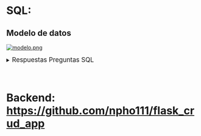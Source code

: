 
# SQL:

## Modelo de datos

[![modelo.png](https://i.postimg.cc/C1CPrDyM/modelo.png)](https://postimg.cc/R6FLNWV2)








<details> 
  <summary><span style="font-size:larger;"> Respuestas Preguntas SQL </span></summary>


    CREATE TABLE profesor (
	profesor_ID serial PRIMARY KEY,
	username VARCHAR ( 50 ) UNIQUE NOT NULL,
	apellidos VARCHAR ( 50 ) UNIQUE NOT NULL,
	email VARCHAR ( 255 ) UNIQUE NOT NULL
    );

    CREATE TABLE alumno (
	alumno_ID serial PRIMARY KEY,
	nombre VARCHAR ( 50 ) UNIQUE NOT NULL,
	apellidos VARCHAR ( 50 ) UNIQUE NOT NULL,
	email VARCHAR ( 255 ) UNIQUE NOT NULL
    );

    CREATE TABLE curso (
	curso_ID serial PRIMARY KEY,
	nombre_curso VARCHAR ( 50 ) UNIQUE NOT null,
	profesor_ID serial UNIQUE NOT NULL,
	FOREIGN KEY (profesor_ID)
       REFERENCES profesor (profesor_ID)
    );

    CREATE TABLE notas (
	alumno_ID serial UNIQUE NOT null,
	curso_ID serial UNIQUE NOT null,
	numero_nota INT not null,
	nota DECIMAL(5,2) not null,
	PRIMARY key (curso_ID, alumno_ID),
	FOREIGN KEY (curso_ID)
       REFERENCES curso (curso_ID),
    FOREIGN KEY (alumno_ID)
       REFERENCES alumno (alumno_ID)
    );

    CREATE TABLE curso_alumnos(
    curso_ID serial not NULL,
    alumno_ID serial NOT null,
    primary key (curso_ID, alumno_ID),
    FOREIGN KEY (curso_ID)
        REFERENCES curso (curso_ID),
    FOREIGN KEY (alumno_ID)
        REFERENCES alumno (alumno_ID)
    );

    

   1) Escriba una Query que entregue la lista de alumnos para el curso "programación"

    SELECT a.nombre, a.apellidos FROM alumnos a
    INNER JOIN curso_alumnos b ON b.`alumno_id` = a.alumno_id
    INNER JOIN cursos b ON b.`cursos_id` = b.id
    WHERE nombre = 'programación'

   2) Escriba una Query que calcule el promedio de notas de un alumno en un curso.

    SELECT a.nombre, a.apellidos, alumno_id,AVG(notas) AS "promedio_notas"
    FROM notas GROUP BY alumno_id
    INNER JOIN alumno a ON n.curso_id = a.curso_id;

   3) Escriba una Query que entregue a los alumnos y el promedio que tiene en cada curso.
 
    SELECT n.id_alumno, a.nombre, a.apellido, c.nombre_curso, AVG(n.nota) AS "promedio_notas"
    FROM nota n
    INNER JOIN alumno a ON n.alumno_id = a.alumno_id
    INNER JOIN curso c ON a.curso_id = c.curso_id

   4) Escriba una Query que lista a todos los alumnos con más de un curso con promedio rojo.
        
    SELECT p.nombre, p. apellido, CAST(
                                            CASE
                                                WHEN AVG(n.nota) < 4
                                                    THEN 1
                                                        ELSE 0
                                        END AS bit) as "mas de 1 promedio rojo", *
        FROM notas
        INNER JOIN alumno a ON n.alumno_id = a.alumno_id

   5) Dejando de lado el problema del cólegio se tiene una tabla con información de jugadores de tenis: PLAYERS(Nombre, Pais, Ranking). Suponga que Ranking es un número de 1 a 100 que es distinto para cada jugador. Si la tabla en un momento dado tiene solo 20 registros, indique cuantos registros tiene la tabla que resulta de la siguiente consulta:

    ```
    SELECT c1.Nombre, c2.Nombre
    FROM PLAYERS c1, PLAYERS c2
    WHERE c1.Ranking > c2.Ranking
    ```
    b) 190

</details>

<br />
<br />

# Backend: https://github.com/npho111/flask_crud_app





































